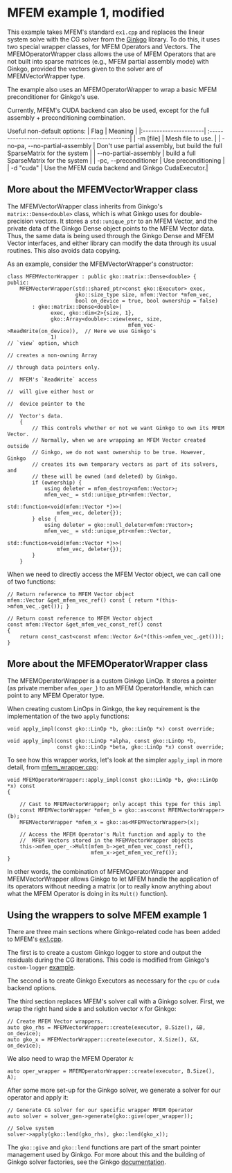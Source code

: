 # MFEM example 1, modified

This example takes MFEM's standard `ex1.cpp` and replaces the linear system solve with 
the CG solver from the [Ginkgo](https://ginkgo-project.github.io/) library.  To do 
this, it uses two special wrapper classes, for MFEM Operators and Vectors.  The 
MFEMOperatorWrapper class allows the use of MFEM Operators that are not built into
sparse matrices (e.g., MFEM partial assembly mode) with Ginkgo, provided the vectors
given to the solver are of MFEMVectorWrapper type.

The example also uses an MFEMOperatorWrapper to wrap a basic MFEM preconditioner for 
Ginkgo's use.

Currently, MFEM's CUDA backend can also be used, except for the full assembly + preconditioning
combination.

Useful non-default options:
|   Flag                | Meaning                                           |
|:----------------------| :-------------------------------------------------|
|  -m [file]            | Mesh file to use.                                 |
| -no-pa,  --no-partial-assembly | Don't use partial assembly, but build the full SparseMatrix for the system  |
| --no-partial-assembly | build a full SparseMatrix for the system          |
| -pc, --preconditioner | Use preconditioning                               |
| -d "cuda"             | Use the MFEM cuda backend and Ginkgo CudaExecutor.|


## More about the MFEMVectorWrapper class

The MFEMVectorWrapper class inherits from Ginkgo's `matrix::Dense<double>` class,
which is what Ginkgo uses for double-precision vectors.  It stores a 
`std::unique_ptr` to an MFEM Vector, and the private data of the Ginkgo Dense
object points to the MFEM Vector data.  Thus, the same data is being used 
through the Ginkgo Dense and MFEM Vector interfaces, and either library
can modify the data through its usual routines.  This also avoids data copying.

As an example, consider the MFEMVectorWrapper's constructor:

```
class MFEMVectorWrapper : public gko::matrix::Dense<double> {
public:
    MFEMVectorWrapper(std::shared_ptr<const gko::Executor> exec,
                      gko::size_type size, mfem::Vector *mfem_vec,
                      bool on_device = true, bool ownership = false)
        : gko::matrix::Dense<double>(
              exec, gko::dim<2>{size, 1},
              gko::Array<double>::view(exec, size,
                                       mfem_vec->ReadWrite(on_device)),  // Here we use Ginkgo's 
              1)                                                         // `view` option, which 
                                                                         // creates a non-owning Array
                                                                         // through data pointers only.
                                                                         //  MFEM's `ReadWrite` access 
                                                                         //  will give either host or 
                                                                         //  device pointer to the 
                                                                         //  Vector's data.
    {
        // This controls whether or not we want Ginkgo to own its MFEM Vector.
        // Normally, when we are wrapping an MFEM Vector created outside 
        // Ginkgo, we do not want ownership to be true. However, Ginkgo
        // creates its own temporary vectors as part of its solvers, and 
        // these will be owned (and deleted) by Ginkgo. 
        if (ownership) {
            using deleter = mfem_destroy<mfem::Vector>;
            mfem_vec_ = std::unique_ptr<mfem::Vector,
                                        std::function<void(mfem::Vector *)>>(
                mfem_vec, deleter{});
        } else {
            using deleter = gko::null_deleter<mfem::Vector>;
            mfem_vec_ = std::unique_ptr<mfem::Vector,
                                        std::function<void(mfem::Vector *)>>(
                mfem_vec, deleter{});
        }
    }
```

When we need to directly access the MFEM Vector object, we can call one of two 
functions:

```
// Return reference to MFEM Vector object
mfem::Vector &get_mfem_vec_ref() const { return *(this->mfem_vec_.get()); }

// Return const reference to MFEM Vector object
const mfem::Vector &get_mfem_vec_const_ref() const
{
    return const_cast<const mfem::Vector &>(*(this->mfem_vec_.get()));
}
```

## More about the MFEMOperatorWrapper class

The MFEMOperatorWrapper is a custom Ginkgo LinOp.  It stores a pointer (as private
member `mfem_oper_`) to an MFEM OperatorHandle, which can point to any MFEM Operator type.  

When creating custom LinOps in Ginkgo, the key requirement is the implementation
of the two `apply` functions:

```
void apply_impl(const gko::LinOp *b, gko::LinOp *x) const override;

void apply_impl(const gko::LinOp *alpha, const gko::LinOp *b,
                const gko::LinOp *beta, gko::LinOp *x) const override;
```

To see how this wrapper works, let's look at the simpler `apply_impl` in more detail,
from [mfem_wrapper.cpp](./mfem_wrapper.cpp):

```
void MFEMOperatorWrapper::apply_impl(const gko::LinOp *b, gko::LinOp *x) const
{

    // Cast to MFEMVectorWrapper; only accept this type for this impl
    const MFEMVectorWrapper *mfem_b = gko::as<const MFEMVectorWrapper>(b);
    MFEMVectorWrapper *mfem_x = gko::as<MFEMVectorWrapper>(x);

    // Access the MFEM Operator's Mult function and apply to the 
    //  MFEM Vectors stored in the MFEMVectorWrapper objects 
    this->mfem_oper_->Mult(mfem_b->get_mfem_vec_const_ref(),
                           mfem_x->get_mfem_vec_ref());
}
```

In other words, the combination of MFEMOperatorWrapper and MFEMVectorWrapper allows 
Ginkgo to let MFEM handle the application of its operators without needing a matrix
(or to really know anything about what the MFEM Operator is doing in its `Mult()` function).

## Using the wrappers to solve MFEM example 1

There are three main sections where Ginkgo-related code has been added to MFEM's [ex1.cpp](https://github.com/mfem/mfem/blob/master/examples/ex1.cpp).

The first is to create a custom Ginkgo logger to store and output the residuals during
the CG iterations.  This code is modified from Ginkgo's `custom-logger` [example](https://github.com/ginkgo-project/ginkgo/tree/develop/examples/custom-logger).

The second is to create Ginkgo Executors as necessary for the `cpu` or `cuda` backend options.

The third section replaces MFEM's solver call with a Ginkgo solver. First, we wrap the 
right hand side `B` and solution vector `X` for Ginkgo:

```
// Create MFEM Vector wrappers.
auto gko_rhs = MFEMVectorWrapper::create(executor, B.Size(), &B, on_device);
auto gko_x = MFEMVectorWrapper::create(executor, X.Size(), &X, on_device);
```

We also need to wrap the MFEM Operator `A`:

```
auto oper_wrapper = MFEMOperatorWrapper::create(executor, B.Size(), A);
```

After some more set-up for the Ginkgo solver, we generate a solver for our 
operator and apply it:

```
// Generate CG solver for our specific wrapper MFEM Operator
auto solver = solver_gen->generate(gko::give(oper_wrapper));
    
// Solve system
solver->apply(gko::lend(gko_rhs), gko::lend(gko_x));
```

The `gko::give` and `gko::lend` functions are part of the smart pointer
management used by Ginkgo.  For more about this and the building of 
Ginkgo solver factories, see the Ginkgo [documentation](https://ginkgo-project.github.io/ginkgo/doc/develop/). 
